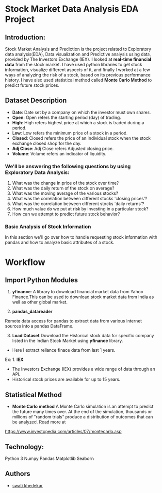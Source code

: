 
# Stock Market Data Analysis EDA Project

## Introduction:
Stock Market Analysis and Prediction is the project related to Exploratory data analysis(EDA), Data visualization and Predictive analysis using data, provided by The Investors Exchange (IEX). I looked at **real-time financial data** from the stock market. I have used python libraries to get stock information, visualize different aspects of it, and finally I worked at a few ways of analyzing the risk of a stock, based on its previous performance history. I have also used statistical method called **Monte Carlo Method** to predict future stock prices.


## Dataset Description
- **Date**: Date set by a company on which the investor must own shares.
- **Open**: Open refers the starting period (day) of trading.
- **High**: High refers highest price at which a stock is traded during a period.
- **Low**: Low refers the minimum price of a stock in a period.
- **Closed**: Closed refers the price of an individual stock when the stock exchange closed shop for the day.
- **Adj Close**: Adj Close refers Adjusted closing price.
- **Volume**: Volume refers an indicator of liquidity.

### We'll be answering the following questions by using Exploratory Data Analysis:

1. What was the change in price of the stock over time?
2. What was the daily return of the stock on average?
3. What was the moving average of the various stocks?
4. What was the correlation between different stocks 'closing prices'?
5. What was the correlation between different stocks 'daily returns'?
6. How much value do we put at risk by investing in a particular stock?
7. How can we attempt to predict future stock behavior?

### Basic Analysis of Stock Information
In this section we'll go over how to handle requesting stock information with pandas and how to analyze basic attributes of a stock.
# Workflow
## Import Python Modules
1. **yfinance**: 
A library to download financial market data from Yahoo Finance.This can be used to download stock market data from India as well as other global market.

2. **pandas_datareader**

Remote data access for pandas to extract data from various Internet sources into a pandas DataFrame.

3. **Load Dataset**
Download the Historical stock data for specific company listed in the Indian Stock Market using **yfinance** library.
- Here I extract reliance finace data from last 1 years.

Ex: 1. **IEX**
- The Investors Exchange (IEX) provides a wide range of data through an API.
- Historical stock prices are available for up to 15 years.
## Statistical Method
- **Monte Carlo method**
A Monte Carlo simulation is an attempt to predict the future many times over. At the end of the simulation, thousands or millions of "random trials" produce a distribution of outcomes that can be analyzed.
Read more at 

https://www.investopedia.com/articles/07/montecarlo.asp

## Technology:
Python 3
Numpy
Pandas
Matplotlib
Seaborn

## Authors

- [swati khedekar](https://github.com/Swatikhedekar/Stock-Market-Data-Analysis-EDA-project)

